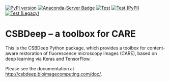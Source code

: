 [![PyPI version](https://badge.fury.io/py/csbdeep.svg)](https://pypi.org/project/csbdeep)
[![Anaconda-Server Badge](https://anaconda.org/conda-forge/csbdeep/badges/version.svg)](https://anaconda.org/conda-forge/csbdeep)
[![Test](https://github.com/CSBDeep/CSBDeep/workflows/Test/badge.svg)](https://github.com/CSBDeep/CSBDeep/actions?query=workflow%3ATest)
[![Test (PyPI)](https://github.com/CSBDeep/CSBDeep/workflows/Test%20(PyPI)/badge.svg)](https://github.com/CSBDeep/CSBDeep/actions?query=workflow%3A%22Test+%28PyPI%29%22)
[![Test (Legacy)](https://github.com/CSBDeep/CSBDeep/workflows/Test%20(Legacy)/badge.svg)](https://github.com/CSBDeep/CSBDeep/actions?query=workflow%3A%22Test+%28Legacy%29%22)

# CSBDeep – a toolbox for CARE

This is the CSBDeep Python package, which provides a toolbox for content-aware restoration of fluorescence microscopy images (CARE), based on deep learning via Keras and TensorFlow.

Please see the documentation at http://csbdeep.bioimagecomputing.com/doc/.
